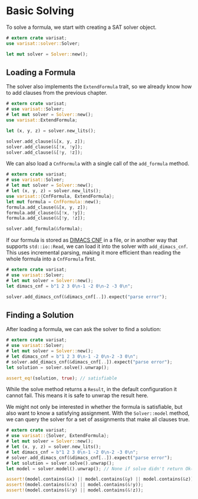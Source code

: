# Basic Solving

To solve a formula, we start with creating a SAT solver object.

```rust
# extern crate varisat;
use varisat::solver::Solver;

let mut solver = Solver::new();
```

## Loading a Formula

The solver also implements the `ExtendFormula` trait, so we already know how to
add clauses from the previous chapter.

```rust
# extern crate varisat;
# use varisat::Solver;
# let mut solver = Solver::new();
use varisat::ExtendFormula;

let (x, y, z) = solver.new_lits();

solver.add_clause(&[x, y, z]);
solver.add_clause(&[!x, !y]);
solver.add_clause(&[!y, !z]);
```

We can also load a `CnfFormula` with a single call of the `add_formula` method.

```rust
# extern crate varisat;
# use varisat::Solver;
# let mut solver = Solver::new();
# let (x, y, z) = solver.new_lits();
use varisat::{CnfFormula, ExtendFormula};
let mut formula = CnfFormula::new();
formula.add_clause(&[x, y, z]);
formula.add_clause(&[!x, !y]);
formula.add_clause(&[!y, !z]);

solver.add_formula(&formula);
```

If our formula is stored as [DIMACS CNF][dimacs] in a file, or in another way
that supports `std::io::Read`, we can load it into the solver with
`add_dimacs_cnf`. This uses incremental parsing, making it more efficient than
reading the whole formula into a `CnfFormula` first.

```rust
# extern crate varisat;
# use varisat::Solver;
# let mut solver = Solver::new();
let dimacs_cnf = b"1 2 3 0\n-1 -2 0\n-2 -3 0\n";

solver.add_dimacs_cnf(&dimacs_cnf[..]).expect("parse error");
```

## Finding a Solution

After loading a formula, we can ask the solver to find a solution:

```rust
# extern crate varisat;
# use varisat::Solver;
# let mut solver = Solver::new();
# let dimacs_cnf = b"1 2 3 0\n-1 -2 0\n-2 -3 0\n";
# solver.add_dimacs_cnf(&dimacs_cnf[..]).expect("parse error");
let solution = solver.solve().unwrap();

assert_eq!(solution, true); // satisfiable
```

While the solve method returns a `Result`, in the default configuration it
cannot fail. This means it is safe to unwrap the result here.

We might not only be interested in whether the formula is satisfiable, but also
want to know a satisfying assignment. With the `Solver::model` method, we can
query the solver for a set of assignments that make all clauses true.

```rust
# extern crate varisat;
# use varisat::{Solver, ExtendFormula};
# let mut solver = Solver::new();
# let (x, y, z) = solver.new_lits();
# let dimacs_cnf = b"1 2 3 0\n-1 -2 0\n-2 -3 0\n";
# solver.add_dimacs_cnf(&dimacs_cnf[..]).expect("parse error");
# let solution = solver.solve().unwrap();
let model = solver.model().unwrap(); // None if solve didn't return Ok(true)

assert!(model.contains(&x) || model.contains(&y) || model.contains(&z));
assert!(model.contains(&!x) || model.contains(&!y));
assert!(model.contains(&!y) || model.contains(&!z));
```


[dimacs]: (../formats/dimacs.md)
